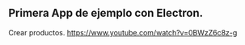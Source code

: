 ## Primera App de ejemplo con Electron.
Crear productos.
https://www.youtube.com/watch?v=0BWzZ6c8z-g

